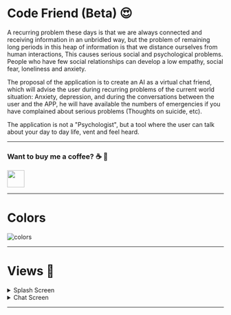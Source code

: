 # Code Friend (Beta) 😍
A recurring problem these days is that we are always connected and
receiving information in an unbridled way, but the problem of remaining long
periods in this heap of information is that we distance ourselves from human interactions,
This causes serious social and psychological problems.
People who have few social relationships can develop a low empathy,
social fear, loneliness and anxiety.

The proposal of the application is to create an AI as a virtual chat friend, which will advise the
user during recurring problems of the current world situation: Anxiety, depression, and
during the conversations between the user and the APP, he will have available the numbers of
emergencies if you have complained about serious problems (Thoughts on
suicide, etc).

The application is not a "Psychologist", but a tool where the user can
talk about your day to day life, vent and feel heard.

---

 ### Want to buy me a coffee? :coffee: :money_with_wings:
 <a target="_blank" href="https://donorbox.org/buy-me-a-coffee-21?default_interval=o"><img src="https://i1.wp.com/www.kitsilano.ca/wp-content/uploads/2020/04/kofi.png?ssl=1" height="40"/></a>
 
---

# Colors

![colors](https://user-images.githubusercontent.com/37451620/91731551-5358f680-eb7d-11ea-80e1-d15a9860cd03.JPG)

---

# Views 📱

<details>
<summary>Splash Screen</summary>
<br>
<img src="https://user-images.githubusercontent.com/37451620/91050715-6f94ea80-e5f5-11ea-9c1b-6ebbc0a76182.png"  height="500" />
<br>
</details>


<details>
<summary>Chat Screen</summary>
<br>
<img src="https://user-images.githubusercontent.com/37451620/91050719-70c61780-e5f5-11ea-8277-eb194e58af26.png" height="500" />
<br>
</details>

---
